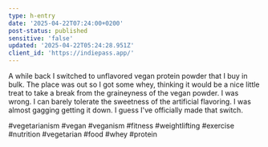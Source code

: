 ```yaml
---
type: h-entry
date: '2025-04-22T07:24:00+0200'
post-status: published
sensitive: 'false'
updated: '2025-04-22T05:24:28.951Z'
client_id: 'https://indiepass.app/'
---
```

A while back I switched to unflavored vegan protein powder that I buy in bulk. The place was out so I got some whey, thinking it would be a nice little treat to take a break from the graineyness of the vegan powder. I was wrong. I can barely tolerate the sweetness of the artificial flavoring. I was almost gagging getting it down. I guess I've officially made that switch.  

#vegetarianism #vegan #veganism #fitness #weightlifting #exercise #nutrition #vegetarian #food #whey #protein
